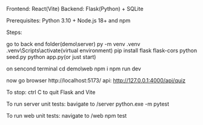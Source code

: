 Frontend: React(Vite)
Backend: Flask(Python) + SQLite

Prerequisites: 
Python 3.10 +
Node.js 18+ and npm

Steps: 

go to back end folder(demo\server)
py -m venv .venv
.venv\Scripts\activate(virtual environment)
pip install flask flask-cors
python seed.py
python app.py(or just start)

on sencond terminal
cd demo\web
npm i
npm run dev

now go browser http://localhost:5173/
api: http://127.0.0.1:4000/api/quiz

To stop: 
ctrl C to quit Flask and Vite

To run server unit tests:
bavigate to /server
python.exe -m pytest 

To run web unit tests:
navigate to /web
npm test